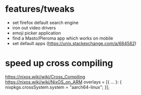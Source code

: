 # features/tweaks
- set firefox default search engine
- iron out video drivers
- emoji picker application
- find a Masto/Pleroma app which works on mobile
- set default apps (https://unix.stackexchange.com/a/684582)


# speed up cross compiling
   https://nixos.wiki/wiki/Cross_Compiling
   https://nixos.wiki/wiki/NixOS_on_ARM
   overlays = [{ ... }: {
     nixpkgs.crossSystem.system = "aarch64-linux";
   }];
